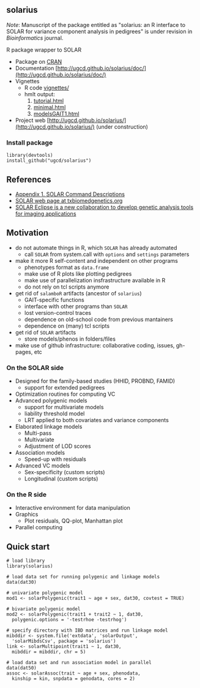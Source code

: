 ## solarius

_Note_: Manuscript of the package entitled as "solarius: an R interface to SOLAR for variance component analysis in pedigrees" is under revision in _Bioinformatics_ journal.

R package wrapper to SOLAR

* Package on [CRAN](https://cran.r-project.org/package=solarius)
* Documentation [http://ugcd.github.io/solarius/doc/](http://ugcd.github.io/solarius/doc/)
* Vignettes 
  * R code [vignettes/](vignettes/)
  * hmlt output:
     1. [tutorial.html](http://ugcd.github.io/solarius/vignettes/tutorial.html)
     2. [minimal.html](http://ugcd.github.io/solarius/vignettes/minimal.html)
     3. [modelsGAIT1.html](http://ugcd.github.io/solarius/vignettes/modelsGAIT1.html)
* Project web [http://ugcd.github.io/solarius/](http://ugcd.github.io/solarius/) (under construction)     


### Install package

```
library(devtools)
install_github("ugcd/solarius")
```

## References

* [Appendix 1. SOLAR Command Descriptions](http://helix.nih.gov/Documentation/solar-6.6.2-doc/91.appendix_1_text.html)
* [SOLAR web page at txbiomedgenetics.org](http://solar.txbiomedgenetics.org/)
* [SOLAR Eclipse is a new collaboration to develop genetic analysis tools for imaging applications](http://www.nitrc.org/projects/se_linux/)

## Motivation

* do not automate things in R, which `SOLAR` has already automated
  * call `SOLAR` from system.call with `options` and `settings` parameters
* make it more R self-content and independent on other programs
  * phenotypes format as `data.frame`
  * make use of R plots like plotting pedigrees
  * make use of parallelization insfrastructure available in R
  * do not rely on tcl  scripts anymore
* get rid of `salamboR` artifacts (ancestor of `solarius`)
  * GAIT-specific functions
  * interface with other programs than `SOLAR`
  * lost version-control traces
  * dependence on old-school code from previous mantainers
  * dependence on (many) tcl scripts
* get rid of `SOLAR` artifacts
  * store models/phenos in folders/files
* make use of github infrastructure: collaborative coding, issues, gh-pages, etc

 
### On the SOLAR side

* Designed for the family-based studies (HHID, PROBND, FAMID)
  * support for extended pedigrees
* Optimization routines for computing VC
* Advanced polygenic models
  * support for multivariate models
  * liability threshold model
  * LRT applied to both covariates and variance components
* Elaborated linkage models
  * Multi-pass
  * Multivariate
  * Adjustment of LOD scores
* Association models
  * Speed-up with residuals
* Advanced VC models
  * Sex-specificity (custom scripts)
  * Longitudinal (custom scripts)

### On the R side

* Interactive environment for data manipulation
* Graphics
  * Plot residuals, QQ-plot, Manhattan plot
* Parallel computing


## Quick start

```
# load library
library(solarius)

# load data set for running polygenic and linkage models
data(dat30)

# univariate polygenic model
mod1 <- solarPolygenic(trait1 ~ age + sex, dat30, covtest = TRUE)
 
# bivariate polygenic model
mod2 <- solarPolygenic(trait1 + trait2 ~ 1, dat30,
  polygenic.options = '-testrhoe -testrhog')

# specify directory with IBD matrices and run linkage model
mibddir <- system.file('extdata', 'solarOutput',
  'solarMibdsCsv', package = 'solarius') 
link <- solarMultipoint(trait1 ~ 1, dat30,
  mibddir = mibddir, chr = 5)

# load data set and run association model in parallel
data(dat50)
assoc <- solarAssoc(trait ~ age + sex, phenodata,
  kinship = kin, snpdata = genodata, cores = 2)
```  
